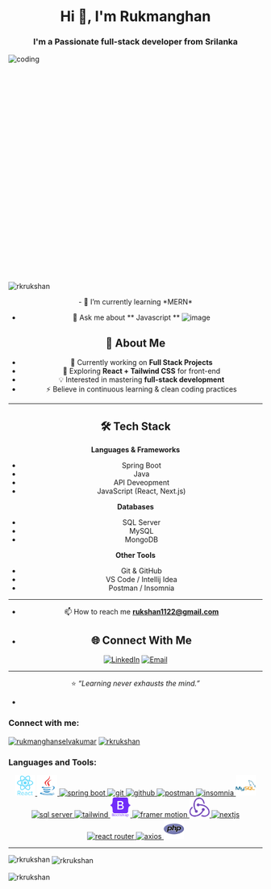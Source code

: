 <h1 align="center">Hi 👋, I'm Rukmanghan</h1>
<h3 align="center">I'm a Passionate full-stack developer from Srilanka</h3>
<img align="right" alt="coding" height="450" width="1020"  src="https://media4.giphy.com/media/qgQUggAC3Pfv687qPC/giphy.gif"><br><br><br><br><br><br><br><br><br><br><br>
<p align="left"> <img src="https://komarev.com/ghpvc/?username=rkrukshan&label=Profile%20views&color=0e75b6&style=flat" alt="rkrukshan" /> </p>
<center>
- 🌱 I’m currently learning *MERN* 


- 💬 Ask me about ** Javascript **      ![image](https://github.com/user-attachments/assets/8a4f2dcf-4370-4747-b11b-aa60524639f7)

## 🚀 About Me
- 🔭 Currently working on **Full Stack Projects**
- 🌱 Exploring **React + Tailwind CSS** for front-end
- 💡 Interested in mastering **full-stack development**
- ⚡ Believe in continuous learning & clean coding practices  

---

## 🛠️ Tech Stack

**Languages & Frameworks**  
- Spring Boot
- Java  
- API Deveopment  
- JavaScript (React, Next.js)  

**Databases**  
- SQL Server  
- MySQL  
- MongoDB  

**Other Tools**  
- Git & GitHub  
- VS Code  / Intellij Idea 
- Postman / Insomnia

---

- 📫 How to reach me **rukshan1122@gmail.com**

- ## 🌐 Connect With Me
[![LinkedIn](https://img.shields.io/badge/LinkedIn-blue?style=flat&logo=linkedin)]([https://linkedin.com](https://www.linkedin.com/in/rukmanghan-selvakumar/))  
[![Email](https://img.shields.io/badge/Email-red?style=flat&logo=gmail)](mailto:your-rukshan1122@gmail.com)  

---

⭐️ *“Learning never exhausts the mind.”*  
- </center>

<h3 align="left">Connect with me:</h3>
<p align="left">
<a href="https://www.linkedin.com/in/rukmanghan-selvakumar/" target="blank"><img align="center" src="https://raw.githubusercontent.com/rahuldkjain/github-profile-readme-generator/master/src/images/icons/Social/linked-in-alt.svg" alt="rukmanghanselvakumar" height="30" width="40" /></a>
<a href="https://www.facebook.com/Ruckshan.Rukmanghan" target="blank"><img align="center" src="https://raw.githubusercontent.com/rahuldkjain/github-profile-readme-generator/master/src/images/icons/Social/facebook.svg" alt="rkrukshan" height="30" width="40" /></a>
</p>

<h3 align="left">Languages and Tools:</h3>



<p align="center">
  <!-- React -->
  <a href="https://reactjs.org/" target="_blank" rel="noreferrer">
    <img src="https://raw.githubusercontent.com/devicons/devicon/master/icons/react/react-original-wordmark.svg" alt="react" width="40" height="40"/>
  </a>

  <!-- Java -->
  <a href="https://www.java.com" target="_blank" rel="noreferrer">
    <img src="https://raw.githubusercontent.com/devicons/devicon/master/icons/java/java-original.svg" alt="java" width="40" height="40"/>
  </a>

  <!-- Spring Boot -->
  <a href="https://spring.io/projects/spring-boot" target="_blank" rel="noreferrer">
    <img src="https://www.vectorlogo.zone/logos/springio/springio-icon.svg" alt="spring boot" width="40" height="40"/>
  </a>

  <!-- Git -->
  <a href="https://git-scm.com/" target="_blank" rel="noreferrer">
    <img src="https://www.vectorlogo.zone/logos/git-scm/git-scm-icon.svg" alt="git" width="40" height="40"/>
  </a>

  <!-- GitHub -->
  <a href="https://github.com/rjrj" target="_blank" rel="noreferrer">
    <img src="https://cdn.jsdelivr.net/gh/devicons/devicon/icons/github/github-original.svg" alt="github" width="40" height="40"/>
  </a>

  <!-- Postman -->
  <a href="https://www.postman.com/" target="_blank" rel="noreferrer">
    <img src="https://www.vectorlogo.zone/logos/getpostman/getpostman-icon.svg" alt="postman" width="40" height="40"/>
  </a>

  <!-- Insomnia -->
  <a href="https://insomnia.rest/" target="_blank" rel="noreferrer">
    <img src="https://raw.githubusercontent.com/get-icon/geticon/master/icons/insomnia.svg" alt="insomnia" width="40" height="40"/>
  </a>

  <!-- MySQL -->
  <a href="https://www.mysql.com/" target="_blank" rel="noreferrer">
    <img src="https://raw.githubusercontent.com/devicons/devicon/master/icons/mysql/mysql-original-wordmark.svg" alt="mysql" width="40" height="40"/>
  </a>

  <!-- SQL Server -->
  <a href="https://www.microsoft.com/en-us/sql-server" target="_blank" rel="noreferrer">
    <img src="https://www.svgrepo.com/show/303229/microsoft-sql-server-logo.svg" alt="sql server" width="40" height="40"/>
  </a>

  <!-- Tailwind CSS -->
  <a href="https://tailwindcss.com/" target="_blank" rel="noreferrer">
    <img src="https://www.vectorlogo.zone/logos/tailwindcss/tailwindcss-icon.svg" alt="tailwind" width="40" height="40"/>
  </a>

  <!-- Bootstrap -->
  <a href="https://getbootstrap.com" target="_blank" rel="noreferrer">
    <img src="https://raw.githubusercontent.com/devicons/devicon/master/icons/bootstrap/bootstrap-plain-wordmark.svg" alt="bootstrap" width="40" height="40"/>
  </a>

  <!-- Framer Motion (Framer) -->
  <a href="https://www.framer.com/motion/" target="_blank" rel="noreferrer">
    <img src="https://www.vectorlogo.zone/logos/framer/framer-icon.svg" alt="framer motion" width="40" height="40"/>
  </a>

  <!-- Redux -->
  <a href="https://redux.js.org" target="_blank" rel="noreferrer">
    <img src="https://raw.githubusercontent.com/devicons/devicon/master/icons/redux/redux-original.svg" alt="redux" width="40" height="40"/>
  </a>

  <!-- Next.js -->
  <a href="https://nextjs.org/" target="_blank" rel="noreferrer">
    <img src="https://cdn.jsdelivr.net/gh/devicons/devicon/icons/nextjs/nextjs-original.svg" alt="nextjs" width="40" height="40"/>
  </a>

 <!-- React Router -->
  <a href="[https://reactrouter.com/](https://reactrouter.com/_brand/React%20Router%20Brand%20Assets/React%20Router%20Logo/Light.png)" target="_blank" rel="noreferrer">
    <img src="https://cdn.worldvectorlogo.com/logos/react-router.svg" alt="react router" width="40" height="40"/>
  </a>


  <!-- Axios -->
 <a href="https://axios-http.com/" target="_blank" rel="noreferrer">
  <img src="https://axios-http.com/assets/logo.svg" alt="axios" width="40" height="40"/>
</a>

  <!-- PHP -->
  <a href="https://www.php.net" target="_blank" rel="noreferrer">
    <img src="https://raw.githubusercontent.com/devicons/devicon/master/icons/php/php-original.svg" alt="php" width="40" height="40"/>
  </a>
</p>

---


<p><img align="left" src="https://github-readme-stats.vercel.app/api/top-langs?username=rkrukshan&show_icons=true&locale=en&layout=compact" alt="rkrukshan" /></p>

<p>&nbsp;<img align="center" src="https://github-readme-stats.vercel.app/api?username=rkrukshan&show_icons=true&locale=en" alt="rkrukshan" /></p>

<p><img align="center" src="https://github-readme-streak-stats.herokuapp.com/?user=rkrukshan&" alt="rkrukshan" /></p>
